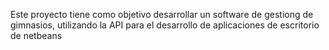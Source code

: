Este proyecto tiene como objetivo desarrollar un software de gestiong de gimnasios, utilizando la API para el desarrollo de aplicaciones de escritorio de netbeans